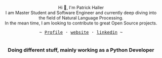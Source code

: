 <p align="center">
  Hi 🤗, I'm Patrick Haller
  </br>
  I am Master Student and Software Engineer and currently deep diving
  into the field of Natural Language Processing.</br>
  In the mean time, I am looking to contribute to great Open Source projects.
  
  <p align="center"><samp> ~
   <a href="https://github.com/HallerPatrick">Profile</a>
   ·
   <a href="https://hallerpatrick.github.io">website</a>
   ·
   <a href="www.linkedin.com/in/patrick-haller-651493126">linkedin</a>
   ~ </samp><br><br>
   
</p>
</p>

<h3 align="center">Doing different stuff, mainly working as a Python Developer</h3>
<h2> </h2>
  
